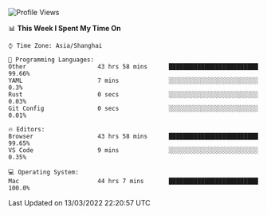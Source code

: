 <!--START_SECTION:waka-->
![Profile Views](http://img.shields.io/badge/Profile%20Views-2-blue)

📊 **This Week I Spent My Time On** 

```text
⌚︎ Time Zone: Asia/Shanghai

💬 Programming Languages: 
Other                    43 hrs 58 mins      █████████████████████████   99.66% 
YAML                     7 mins              ░░░░░░░░░░░░░░░░░░░░░░░░░   0.3% 
Rust                     0 secs              ░░░░░░░░░░░░░░░░░░░░░░░░░   0.03% 
Git Config               0 secs              ░░░░░░░░░░░░░░░░░░░░░░░░░   0.01%

🔥 Editors: 
Browser                  43 hrs 58 mins      █████████████████████████   99.65% 
VS Code                  9 mins              ░░░░░░░░░░░░░░░░░░░░░░░░░   0.35%

💻 Operating System: 
Mac                      44 hrs 7 mins       █████████████████████████   100.0%

```


 Last Updated on 13/03/2022 22:20:57 UTC
<!--END_SECTION:waka-->